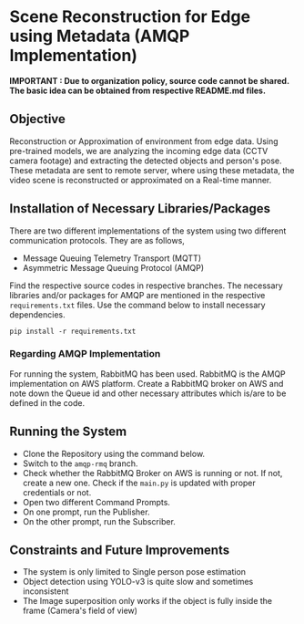 # Scene Reconstruction for Edge using Metadata (AMQP Implementation)

**IMPORTANT : Due to organization policy, source code cannot be shared. The basic idea can be obtained from respective README.md files.**

## Objective
Reconstruction or Approximation of environment from edge data. Using pre-trained models, we are analyzing the incoming edge data (CCTV camera footage) and extracting the detected objects and person's pose. These metadata are sent to remote server, where using these metadata, the video scene is reconstructed or approximated on a Real-time manner.

## Installation of Necessary Libraries/Packages

There are two different implementations of the system using two different communication protocols. They are as follows,
- Message Queuing Telemetry Transport (MQTT)
- Asymmetric Message Queuing Protocol (AMQP)

Find the respective source codes in respective branches. The necessary libraries and/or packages for AMQP are mentioned in the respective `requirements.txt` files. Use the command below to install necessary dependencies.

```
pip install -r requirements.txt
```

### Regarding AMQP Implementation

For running the system, RabbitMQ has been used. RabbitMQ is the AMQP implementation on AWS platform. Create a RabbitMQ broker on AWS and note down the Queue id and other necessary attributes which is/are to be defined in the code.

## Running the System

- Clone the Repository using the command below.
- Switch to the `amqp-rmq` branch.
- Check whether the RabbitMQ Broker on AWS is running or not. If not, create a new one. Check if the `main.py` is updated with proper credentials or not. 
- Open two different Command Prompts.
- On one prompt, run the Publisher.
- On the other prompt, run the Subscriber.

## Constraints and Future Improvements

- The system is only limited to Single person pose estimation
- Object detection using YOLO-v3 is quite slow and sometimes inconsistent
- The Image superposition only works if the object is fully inside the frame (Camera's field of view)